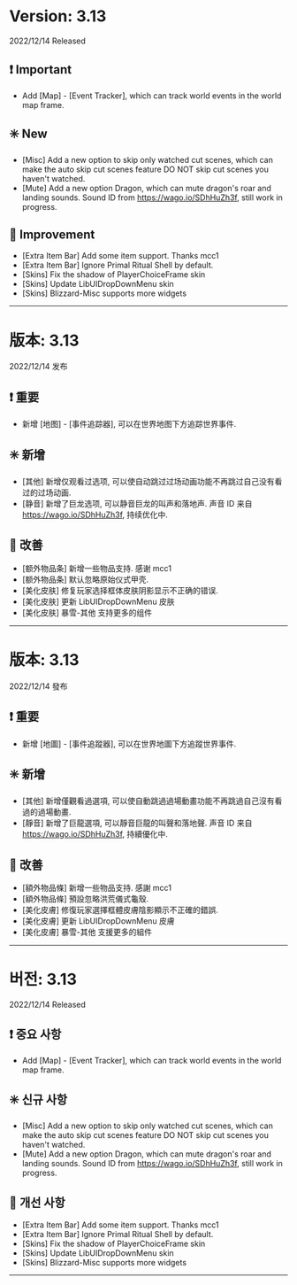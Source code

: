 # Version: 3.13
2022/12/14 Released
## ❗ Important
- Add [Map] - [Event Tracker], which can track world events in the world map frame.
## ✳️ New
- [Misc] Add a new option to skip only watched cut scenes, which can make the auto skip cut scenes feature DO NOT skip cut scenes you haven't watched.
- [Mute] Add a new option Dragon, which can mute dragon's roar and landing sounds. Sound ID from https://wago.io/SDhHuZh3f, still work in progress.
## 💪 Improvement
- [Extra Item Bar] Add some item support. Thanks mcc1
- [Extra Item Bar] Ignore Primal Ritual Shell by default.
- [Skins] Fix the shadow of PlayerChoiceFrame skin
- [Skins] Update LibUIDropDownMenu skin
- [Skins] Blizzard-Misc supports more widgets

------
# 版本: 3.13
2022/12/14 发布
## ❗ 重要
- 新增 [地图] - [事件追踪器], 可以在世界地图下方追踪世界事件.
## ✳️ 新增
- [其他] 新增仅观看过选项, 可以使自动跳过过场动画功能不再跳过自己没有看过的过场动画.
- [静音] 新增了巨龙选项, 可以静音巨龙的叫声和落地声. 声音 ID 来自 https://wago.io/SDhHuZh3f, 持续优化中.
## 💪 改善
- [额外物品条] 新增一些物品支持. 感谢 mcc1
- [额外物品条] 默认忽略原始仪式甲壳.
- [美化皮肤] 修复玩家选择框体皮肤阴影显示不正确的错误.
- [美化皮肤] 更新 LibUIDropDownMenu 皮肤
- [美化皮肤] 暴雪-其他 支持更多的组件

------
# 版本: 3.13
2022/12/14 發布
## ❗ 重要
- 新增 [地圖] - [事件追蹤器], 可以在世界地圖下方追蹤世界事件.
## ✳️ 新增
- [其他] 新增僅觀看過選項, 可以使自動跳過過場動畫功能不再跳過自己沒有看過的過場動畫.
- [靜音] 新增了巨龍選項, 可以靜音巨龍的叫聲和落地聲. 声音 ID 来自 https://wago.io/SDhHuZh3f, 持續優化中.
## 💪 改善
- [額外物品條] 新增一些物品支持. 感謝 mcc1
- [額外物品條] 預設忽略洪荒儀式龜殼.
- [美化皮膚] 修復玩家選擇框體皮膚陰影顯示不正確的錯誤.
- [美化皮膚] 更新 LibUIDropDownMenu 皮膚
- [美化皮膚] 暴雪-其他 支援更多的組件

------
# 버전: 3.13
2022/12/14 Released
## ❗ 중요 사항
- Add [Map] - [Event Tracker], which can track world events in the world map frame.
## ✳️ 신규 사항
- [Misc] Add a new option to skip only watched cut scenes, which can make the auto skip cut scenes feature DO NOT skip cut scenes you haven't watched.
- [Mute] Add a new option Dragon, which can mute dragon's roar and landing sounds. Sound ID from https://wago.io/SDhHuZh3f, still work in progress.
## 💪 개선 사항
- [Extra Item Bar] Add some item support. Thanks mcc1
- [Extra Item Bar] Ignore Primal Ritual Shell by default.
- [Skins] Fix the shadow of PlayerChoiceFrame skin
- [Skins] Update LibUIDropDownMenu skin
- [Skins] Blizzard-Misc supports more widgets

------
